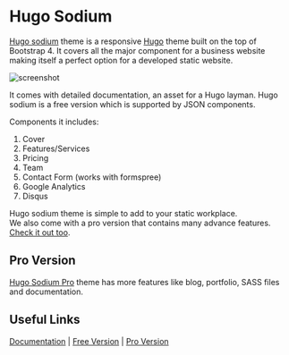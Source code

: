 # Hugo Sodium

[Hugo sodium](https://uicard.io/products/hugo-sodium) theme is a responsive [Hugo](https://gohugo.io) theme built on the top of Bootstrap 4. It covers all the major component for a business website making itself a perfect option for a developed static website.

![screenshot](https://api.uicard.io/uploads/d6768b06bb5fbf5eaf46d28df62d5296.jpg)

It comes with detailed documentation, an asset for a Hugo layman. Hugo sodium is a free version which is supported by JSON components.

Components it includes:

1. Cover
2. Features/Services
3. Pricing
4. Team
5. Contact Form (works with formspree)
5. Google Analytics
6. Disqus

Hugo sodium theme is simple to add to your static workplace. 	 
We also come with a pro version that contains many advance features. [Check it out too](https://demo.uicard.io/hugo-sodium-pro/).

## Pro Version

[Hugo Sodium Pro](https://uicard.io/products/hugo-sodium-pro) theme has more features like blog, portfolio, SASS files and documentation.

## Useful Links

[Documentation](https://demo.uicard.io/hugo-sodium-pro/documentation/) | [Free Version](https://uicard.io/products/hugo-sodium) | [Pro Version](https://uicard.io/products/hugo-sodium-pro)